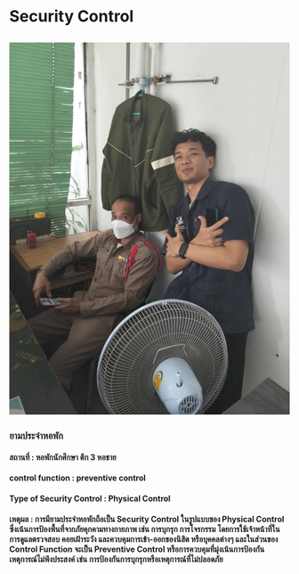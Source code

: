 # Security Control 
## ![](img/20676.jpg)
### ยามประจำหอพัก
#### สถานที่ : หอพักนักศึกษา ตึก 3 หอชาย

#### control function : preventive control 

#### Type of Security Control : Physical Control

#### เหตุผล : การมียามประจำหอพักถือเป็น Security Control ในรูปแบบของ Physical Control ซึ่งเน้นการป้องพื้นที่จากภัยคุกคามทางกายภาพ เช่น การบุกรุก การโจรกรรม โดยการใช้เจ้าหน้าที่ในการดูแลตรวจสอบ คอยเฝ้าระวัง และควบคุมการเข้า-ออกของนิสิต หรือบุคคลต่างๆ และในส่วนของ Control Function จะเป็น Preventive Control หรือการควบคุมที่มุ่งเน้นการป้องกันเหตุการณ์ไม่พึงประสงค์ เช่น การป้องกันการบุกรุกหรือเหตุการณ์ที่ไม่ปลอดภัย
